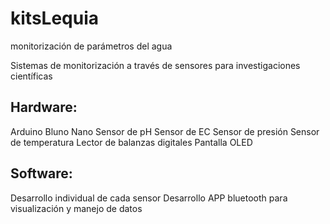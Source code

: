 # kitsLequia
monitorización de parámetros del agua

Sistemas de monitorización a través de sensores para investigaciones científicas

## Hardware:
Arduino Bluno Nano
Sensor de pH
Sensor de EC
Sensor de presión
Sensor de temperatura
Lector de balanzas digitales
Pantalla OLED

## Software:
Desarrollo individual de cada sensor
Desarrollo APP bluetooth para visualización y manejo de datos
